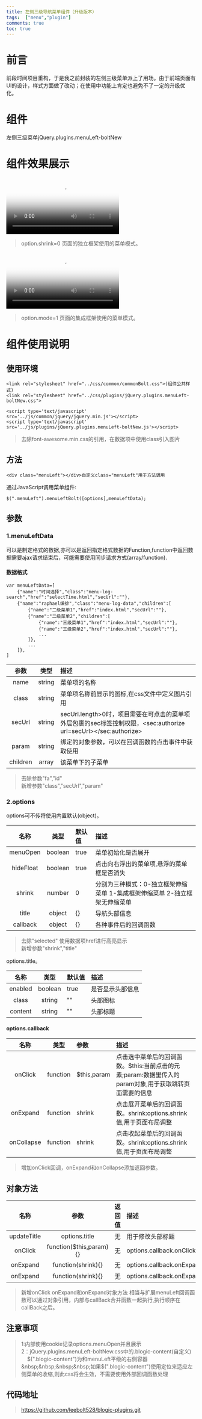 ```yaml
---
title: 左侧三级导航菜单组件（升级版本）
tags:  ["menu","plugin"]
comments: true
toc: true
---
```

# 前言
前段时间项目重构，于是我之前封装的左侧三级菜单派上了用场。由于前端页面有UI的设计，样式方面做了改动；在使用中功能上肯定也避免不了一定的升级优化。
<!-- more -->
# 组件
左侧三级菜单jQuery.plugins.menuLeft-boltNew
# 组件效果展示
<video id="video" controls="controls"   preload="preload" poster="\img\public\head.jpg">
    <source id="mp4" src="\video\plugin\Video_menuLeftShrink0.mp4" type="video/mp4">
    <source id="webm" src="http://media.w3.org/2010/05/sintel/trailer.webm" type="video/webm">
    <source id="ogv" src="http://media.w3.org/2010/ 05/sintel/trailer.ogv" type="video/ogg">
</video>

>option.shrink=0
页面的独立框架使用的菜单模式。    
    
<video id="video" controls="controls"   preload="preload" poster="\img\public\head.jpg">
    <source id="mp4" src="\video\plugin\Video_menuLeftShrink1.mp4" type="video/mp4">
    <source id="webm" src="http://media.w3.org/2010/05/sintel/trailer.webm" type="video/webm">
    <source id="ogv" src="http://media.w3.org/2010/ 05/sintel/trailer.ogv" type="video/ogg">
</video>

>option.mode=1
页面的集成框架使用的菜单模式。

# 组件使用说明
## 使用环境

    <link rel="stylesheet" href="../css/common/commonBolt.css">(组件公共样式)
    <link rel="stylesheet" href="../css/plugins/jQuery.plugins.menuLeft-boltNew.css">

    <script type='text/javascript' src='../js/common/jquery/jquery.min.js'></script>
    <script type='text/javascript' src='../js/plugins/jQuery.plugins.menuLeft-boltNew.js'></script>

>去除font-awesome.min.css的引用，在数据项中使用class引入图片

## 方法

    <div class="menuLeft"></div>自定义class="menuLeft"用于方法调用

通过JavaScript调用菜单组件:

    $(".menuLeft").menuLeftBolt([options],menuLeftData);

## 参数
### 1.menuLeftData     
可以是制定格式的数据,亦可以是返回指定格式数据的Function,function中返回数据需要ajax请求结束后，可能需要使用同步请求方式(array/function).
#### 数据格式

    var menuLeftData=[
        {"name":"时间选择","class":"menu-log-search","href":"selectTime.html","secUrl":""},
        {"name":"raphael编排","class":"menu-log-data","children":[
            {"name":"二级菜单1","href":"index.html","secUrl":""},
            {"name":"二级菜单2","children":[
                {"name":"三级菜单1","href":"index.html","secUrl":""},
                {"name":"三级菜单2","href":"index.html","secUrl":""},
                ...
            ]},
            ...
        ]},
    ]


| 参数     | 类型       | 描述    |
| :------: |:---------:| :-----  |
| name     | string    | 菜单项的名称   |
| class       | string    | 菜单项名称前显示的图标,在css文件中定义图片引用   |
| secUrl     | string    | secUrl.length>0时，项目需要在可点击的菜单项外层包裹的sec标签控制权限，<sec:authorize  url=secUrl></sec:authorize>    |
| param     | string    | 绑定的对象参数，可以在回调函数的点击事件中获取使用    |
| children | array     | 该菜单下的子菜单    |

>去除参数"fa","id"    
新增参数"class","secUrl","param"

### 2.options
options可不传将使用内置默认(object)。

| 名称          | 类型           | 默认值  | 描述  |
| :-----------: |:-------------:| :-----  |:-----|
| menuOpen      | boolean       |  true   |菜单初始化是否展开|
| hideFloat     | boolean       |  true   |点击向右浮出的菜单项,悬浮的菜单框是否消失|
| shrink      | number       |  0   |分别为三种模式：0-独立框架伸缩菜单 1-集成框架伸缩菜单 2-独立框架无伸缩菜单|
| title      | object       |  {}   |导航头部信息|
| callback      | object        |   {}    |各种事件后的回调函数|

>去除"selected"  使用数据项href进行高亮显示   
新增参数"shrink","title"

options.title。

| 名称          | 类型           | 默认值  | 描述  |
| :-----------: |:-------------:| :-----  |:-----|
| enabled      | boolean        | true  |是否显示头部信息|
| class      | string       |  ""   |头部图标|
| content      | string       |  ""   |头部标题|

#### options.callback

| 名称          | 类型           | 参数  | 描述  |
| :-----------: |:-------------:| :-----  |:-----|
| onClick      | function       | $this,param     |点击选中菜单后的回调函数。$this:当前点击的元素;param:数据里传入的param对象,用于获取跳转页面需要的信息|
| onExpand      | function       | shrink     |点击展开菜单后的回调函数。shrink:options.shrink值,用于页面布局调整|
| onCollapse    | function       |  shrink    |点击收起菜单后的回调函数。shrink:options.shrink值,用于页面布局调整|

>增加onClick回调，onExpand和onCollapse添加返回参数。

## 对象方法

| 名称          | 参数           | 返回值  | 描述  |
| :-----------: |:-------------:| :-----  |:-----|
| updateTitle   | options.title    | 无 | 用于修改头部标题|
| onClick    | function($this,param){}    | 无 | options.callback.onClick|
| onExpand   | function(shrink){}    | 无 | options.callback.onExpand|
| onExpand   | function(shrink){}    | 无 | options.callback.onExpand|

>新增onClick onExpand和onExpand对象方法 相当与扩展menuLeft回调函数可以通过对象引用，内部与callBack合并函数一起执行,执行顺序在callBack之后。

## 注意事项
>1:内部使用cookie记录options.menuOpen并且展示    
2：jQuery.plugins.menuLeft-boltNew.css中的.blogic-content(自定义)  
&nbsp;&nbsp;&nbsp;&nbsp;$(".blogic-content")为和menuLeft平级的右侧容器    
&nbsp;&nbsp;&nbsp;&nbsp;如果$(".blogic-content")使用定位来适应左侧菜单的收缩,则此css将会生效，不需要使用外部回调函数处理

## 代码地址
>https://github.com/leebolt528/blogic-plugins.git
    





